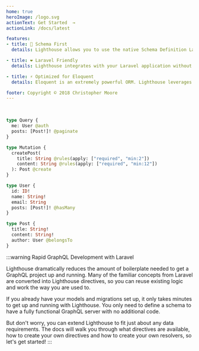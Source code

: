 ```yaml
---
home: true
heroImage: /logo.svg
actionText: Get Started  →
actionLink: /docs/latest

features:
- title: 📜 Schema First
  details: Lighthouse allows you to use the native Schema Definition Language to describe your data. Leverage server-side directives to add functionality and bring your schema to life.

- title: ❤️ Laravel Friendly
  details: Lighthouse integrates with your Laravel application without the need to re-write your entire domain. Just build a GraphQL schema on top of your current logic and start querying!

- title: ⚡ Optimized for Eloquent
  details: Eloquent is an extremely powerful ORM. Lighthouse leverages your current model relationships and creates optimized database queries.

footer: Copyright © 2018 Christopher Moore
---
```


<br/>

```graphql
type Query {
  me: User @auth
  posts: [Post!]! @paginate
}

type Mutation {
  createPost(
    title: String @rules(apply: ["required", "min:2"])
    content: String @rules(apply: ["required", "min:12"])
  ): Post @create
}

type User {
  id: ID!
  name: String!
  email: String
  posts: [Post!]! @hasMany
}

type Post {
  title: String!
  content: String!
  author: User @belongsTo
}
```

:::warning Rapid GraphQL Development with Laravel

Lighthouse dramatically reduces the amount of boilerplate needed to get a GraphQL project up and running. Many of the familiar concepts from Laravel are converted into Lighthouse directives, so you can reuse existing logic and work the way you are used to.

If you already have your models and migrations set up, it only takes minutes to get up and running with Lighthouse.
You only need to define a schema to have a fully functional GraphQL server with no additional code.

But don't worry, you can extend Lighthouse to fit just about any data requirements. The docs will walk you through what directives are available, how to create your own directives and how to create your own resolvers, so let's get started!
:::

<br/>
<br/>
